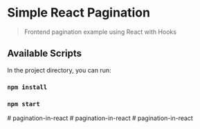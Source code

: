 # Simple React Pagination

> Frontend pagination example using React with Hooks

## Available Scripts

In the project directory, you can run:

### `npm install`

### `npm start`
#   p a g i n a t i o n - i n - r e a c t  
 #   p a g i n a t i o n - i n - r e a c t  
 #   p a g i n a t i o n - i n - r e a c t  
 
